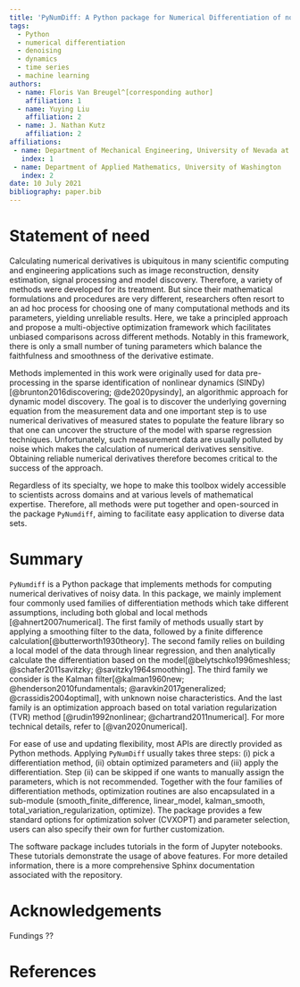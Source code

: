 ```yaml
---
title: 'PyNumDiff: A Python package for Numerical Differentiation of noisy time-series data'
tags:
  - Python
  - numerical differentiation
  - denoising
  - dynamics
  - time series
  - machine learning
authors:
  - name: Floris Van Breugel^[corresponding author]
    affiliation: 1
  - name: Yuying Liu
    affiliation: 2
  - name: J. Nathan Kutz
    affiliation: 2
affiliations:
 - name: Department of Mechanical Engineering, University of Nevada at Reno
   index: 1
 - name: Department of Applied Mathematics, University of Washington
   index: 2
date: 10 July 2021
bibliography: paper.bib
---
```


# Statement of need

Calculating numerical derivatives is ubiquitous in many scientific computing and engineering applications such as 
image reconstruction, density estimation, signal processing and model discovery. Therefore, 
a variety of methods were developed for its treatment. But since their mathematical formulations and procedures are 
very different, researchers often resort to an ad hoc process for choosing one of many computational methods and its 
parameters, yielding unreliable results. Here, we take a principled approach and propose a multi-objective optimization 
framework which facilitates unbiased comparisons across different methods. Notably in this framework, there is only a 
small number of tuning parameters which balance the faithfulness and smoothness of the derivative estimate. 

Methods implemented in this work were originally used for data pre-processing in the sparse identification of nonlinear 
dynamics (SINDy)[@brunton2016discovering; @de2020pysindy], an algorithmic approach for dynamic model discovery. The goal is to discover the underlying governing 
equation from the measurement data and one important step is to use numerical derivatives of measured states to 
populate the feature library so that one can uncover the structure of the model with sparse regression techniques. 
Unfortunately, such measurement data are usually polluted by noise which makes the calculation of numerical derivatives 
sensitive. Obtaining reliable numerical derivatives therefore becomes critical to the success of the approach. 

Regardless of its specialty, we hope to make this toolbox widely accessible to scientists across domains and at various 
levels of mathematical expertise. Therefore, all methods were put together and open-sourced in the package `PyNumdiff`, 
aiming to facilitate easy application to diverse data sets.


# Summary

`PyNumdiff` is a Python package that implements methods for computing numerical derivatives of noisy data. 
In this package, we mainly implement four commonly used families of differentiation methods which take different 
assumptions, including both global and local methods [@ahnert2007numerical]. The first family of methods usually start by 
applying a smoothing filter to the data, followed by a finite difference calculation[@butterworth1930theory]. 
The second family relies on building a local model of the data through linear regression, and then analytically 
calculate the differentiation based on the model[@belytschko1996meshless; @schafer2011savitzky; @savitzky1964smoothing]. 
The third family we consider is the Kalman filter[@kalman1960new; @henderson2010fundamentals; @aravkin2017generalized; @crassidis2004optimal], 
with unknown noise characteristics. And the last family is an optimization approach based on total variation 
regularization (TVR) method [@rudin1992nonlinear; @chartrand2011numerical]. For more technical details, 
refer to [@van2020numerical].

For ease of use and updating flexibility, most APIs are directly provided as Python methods. Applying `PyNumDiff` usually 
takes three steps: (i) pick a differentiation method, (ii) obtain optimized parameters and (iii) apply the differentiation. 
Step (ii) can be skipped if one wants to manually assign the parameters, which is not recommended. Together with the four
families of differentiation methods, optimization routines are also encapsulated in a sub-module (smooth_finite_difference, 
linear_model, kalman_smooth, total_variation_regularization, optimize). The package provides a few standard options for 
optimization solver (CVXOPT) and parameter selection, users can also specify their own for further customization. 


The software package includes tutorials in the form of Jupyter notebooks. These tutorials demonstrate the usage of above 
features. For more detailed information, there is a more comprehensive Sphinx documentation associated with the repository.

# Acknowledgements

Fundings ??

# References